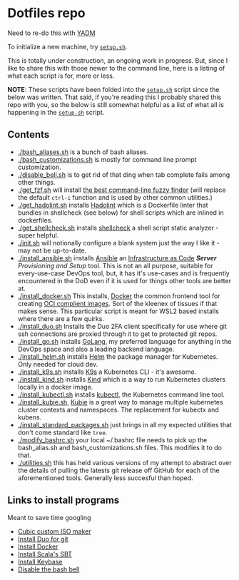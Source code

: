 # Dotfiles repo

Need to re-do this with [YADM](https://yadm.io/#)

To initialize a new machine, try [`setup.sh`](./setup.sh).

This is totally under construction, an ongoing work in progress. But, since I like to share this with those newer to the command line,
here is a listing of what each script is for, more or less.

**NOTE**: These scripts have been folded into the [`setup.sh`](./setup.sh) script since the below was written. That said, if you're reading this I probably shared this repo with you, so the below is still somewhat helpful as a list of what all is happening in the [`setup.sh`](./setup.sh) script.

## Contents

- [./bash_aliases.sh](./bash_aliases.sh) is a bunch of bash aliases.
- [./bash_customizations.sh](./bash_customizations.sh) is mostly for command line prompt customization.
- [./disable_bell.sh](./disable_bell.sh) is to get rid of that ding when tab complete fails among other things.
- [./get_fzf.sh](./get_fzf.sh) will install [the best command-line fuzzy finder](https://github.com/junegunn/fzf) (will replace the default `ctrl-i` function and is used by other common utilities.)
- [./get_hadolint.sh](./get_hadolint.sh) installs [Hadolint](https://github.com/hadolint/hadolint) which is a Dockerfile linter that bundles in shellcheck (see below) for shell scripts which are inlined in dockerfiles.
- [./get_shellcheck.sh](./get_shellcheck.sh) installs [shellcheck](https://github.com/koalaman/shellcheck) a shell script static analyzer - super helpful.
- [./init.sh](./init.sh) will notionally configure a blank system just the way I like it - may not be up-to-date.
- [./install_ansible.sh](./install_ansible.sh) installs [Ansible](https://www.ansible.com/) an [Infrastructure as Code](https://docs.microsoft.com/en-us/devops/deliver/what-is-infrastructure-as-code) _**Server** Provisioning and Setup_ tool. This is not an all purpose, suitable for every-use-case DevOps tool, but, it has it's use-cases and is frequently encountered in the DoD even if it is used for things other tools are better at.
- [./install_docker.sh](./install_docker.sh) This installs, [Docker](https://www.docker.com/) the common frontend tool for creating [OCI complient images](https://opencontainers.org/). Sort of the kleenex of tissues if that makes sense. This particular script is meant for WSL2 based installs where there are a few quirks.
- [./install_duo.sh](./install_duo.sh) Installs the Duo 2FA client specifically for use where git ssh connections are proxied through it to get to protected git repos.
- [./install_go.sh](./install_go.sh) installs [GoLang](https://go.dev/), my preferred language for anything in the DevOps space and also a leading backend language.
- [./install_helm.sh](./install_helm.sh) installs [Helm](https://helm.sh/) the package manager for Kubernetes. Only needed for cloud dev.
- [./install_k9s.sh](./install_k9s.sh) installs [K9s](https://github.com/derailed/k9s) a Kubernetes CLI - it's awesome.
- [./install_kind.sh](./install_kind.sh) installs [Kind](https://github.com/kubernetes-sigs/kind) which is a way to run Kubernetes clusters locally in a docker image.
- [./install_kubectl.sh](./install_kubectl.sh) installs [kubectl](https://kubernetes.io/docs/reference/kubectl/kubectl/), the Kubernetes command line tool.
- [./install_kubie.sh](./install_kubie.sh), [Kubie](https://github.com/sbstp/kubie) is a great way to manage multiple kubernetes cluster contexts and namespaces. The replacement for kubectx and kubens.
- [./install_standard_packages.sh](./install_standard_packages.sh) just brings in all my expected utilities that don't come standard like `tree`.
- [./modify_bashrc.sh](./modify_bashrc.sh) your local ~/.bashrc file needs to pick up the bash_alias.sh and bash_customizations.sh files. This modifies it to do that.
- [./utilities.sh](./utilities.sh) this has held various versions of my attempt to abstract over the details of pulling the latests git release off GitHub for each of the aforementioned tools. Generally less succesful than hoped.

## Links to install programs

Meant to save time googling

- [Cubic custom ISO maker](https://itsubuntu.com/install-cubic-ubuntu-custom-ubuntu-iso-creator/)
- [Install Duo for git](https://git.aoc-pathfinder.cloud/kr/adcp/program-management/-/wikis/DuoConnect-for-Gitlab-SSH)
- [Install Docker](https://docs.docker.com/engine/install/ubuntu)
- [Install Scala's SBT](https://www.scala-sbt.org/1.x/docs/Installing-sbt-on-Linux.html)
- [Install Keybase](https://keybase.io/docs/the_app/install_linux)
- [Disable the bash bell](https://unix.stackexchange.com/questions/73672/how-to-turn-off-the-beep-only-in-bash-tab-complete)
